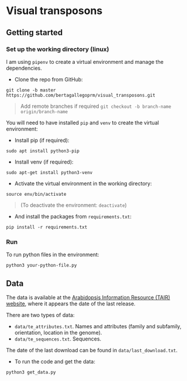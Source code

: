 # Visual transposons

## Getting started

### Set up the working directory (linux)

I am using `pipenv` to create a virtual environment and manage the dependencies.


- Clone the repo from GitHub: 
```buildoutcfg
git clone -b master https://github.com/bertagallegoprm/visual_transposons.git
```

> Add remote branches if required `git checkout -b branch-name origin/branch-name`

You will need to have installed `pip` and `venv` to create the virtual environment:

- Install pip (if required):
```buildoutcfg
sudo apt install python3-pip
```

- Install venv (if required):
```buildoutcfg
sudo apt-get install python3-venv
```

- Activate the virtual environment in the working directory:
```
source env/bin/activate
```
> (To deactivate the environment: `deactivate`)

- And install the packages from `requirements.txt`:

```buildoutcfg
pip install -r requirements.txt
```

### Run

To run python files in the environment:

```
python3 your-python-file.py 
```

## Data 

The data is available at the [Arabidopsis Information Resource (TAIR) website](https://www.arabidopsis.org/download/index-auto.jsp?dir=%2Fdownload_files%2FGenes%2FTAIR10_genome_release%2FTAIR10_transposable_elements), where it appears the date of the last release. 

There are two types of data:
- `data/te_attributes.txt`. Names and attributes (family and subfamily, orientation, location in the genome).
- `data/te_sequences.txt`. Sequences.

The date of the last download can be found in `data/last_download.txt`.

- To run the code and get the data:

```
python3 get_data.py 
```
